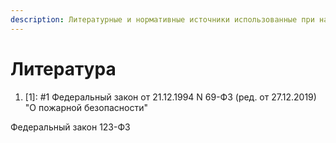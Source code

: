 ```yaml
---
description: Литературные и нормативные источники использованные при написании книги
---
```


# Литература

1. \[1\]: \#1 Федеральный закон от 21.12.1994 N 69-ФЗ \(ред. от 27.12.2019\) "О пожарной безопасности"

Федеральный закон 123-ФЗ

